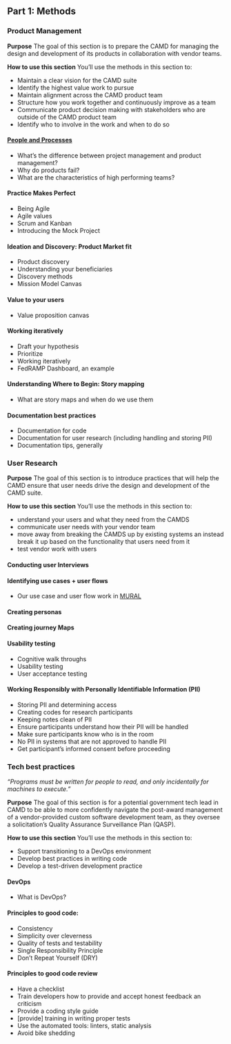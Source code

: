 
## Part 1: Methods
### Product Management
**Purpose** 
The goal of this section is to prepare the CAMD for managing the design and development of its products in collaboration with vendor teams. 

**How to use this section**
You’ll use the methods in this section to:
- Maintain a clear vision for the CAMD suite
- Identify the highest value work to pursue
- Maintain alignment across the CAMD product team
- Structure how you work together and continuously improve as a team
- Communicate product decision making with stakeholders who are outside of the CAMD product team
- Identify who to involve in the work and when to do so

#### [People and Processes](https://github.com/18F/CAMD-resources/blob/master/Week%201_%20People%20and%20Process.pdf)
- What’s the difference between project management and product management?
- Why do products fail?
- What are the characteristics of high performing teams?

#### Practice Makes Perfect
- Being Agile
- Agile values
- Scrum and Kanban
- Introducing the Mock Project

#### Ideation and Discovery: Product Market fit
- Product discovery
- Understanding your beneficiaries
- Discovery methods
- Mission Model Canvas

#### Value to your users
- Value proposition canvas

#### Working iteratively
- Draft your hypothesis
- Prioritize
- Working iteratively
- FedRAMP Dashboard, an example


#### Understanding Where to Begin: Story mapping
- What are story maps and when do we use them

#### Documentation best practices
- Documentation for code
- Documentation for user research (including handling and storing PII)
- Documentation tips, generally


### User Research
**Purpose**
The goal of this section is to introduce practices that will help the CAMD ensure that user needs drive the design and development of the CAMD suite.

**How to use this section** 
You’ll use the methods in this section to: 
- understand your users and what they need from the CAMDS 
- communicate user needs with your vendor team
- move away from breaking the CAMDS up by existing systems an instead break it up based on the functionality that users need from it
- test vendor work with users 

#### Conducting user Interviews 


#### Identifying use cases + user flows
- Our use case and user flow work in [MURAL](https://app.mural.co/t/gsa6/m/gsa6/1563828501832/297c861d5c108481f00d487705b30618df155b17)
#### Creating personas

#### Creating journey Maps

#### Usability testing 
- Cognitive walk throughs
- Usability testing
- User acceptance testing
#### Working Responsibly with Personally Identifiable Information (PII)
- Storing PII and determining access
- Creating codes for research participants
- Keeping notes clean of PII
- Ensure participants understand how their PII will be handled
- Make sure participants know who is in the room
- No PII in systems that are not approved to handle PII
- Get participant’s informed consent before proceeding

### Tech best practices

*“Programs must be written for people to read, and only incidentally for machines to execute.”*

**Purpose**
The goal of this section is for a potential government tech lead in CAMD to be able to more confidently navigate the post-award management of a vendor-provided custom software development team, as they oversee a solicitation’s Quality Assurance Surveillance Plan (QASP).

**How to use this section**
You’ll use the methods in this section to:
- Support transitioning to a DevOps environment
- Develop best practices in writing code
- Develop a test-driven development practice

#### DevOps
- What is DevOps?

#### Principles to good code:
- Consistency
- Simplicity over cleverness
- Quality of tests and testability
- Single Responsibility Principle
- Don’t Repeat Yourself (DRY)

#### Principles to good code review
- Have a checklist
- Train developers how to provide and accept honest feedback an criticism
- Provide a coding style guide
- [provide] training in writing proper tests
- Use the automated tools: linters, static analysis
- Avoid bike shedding
